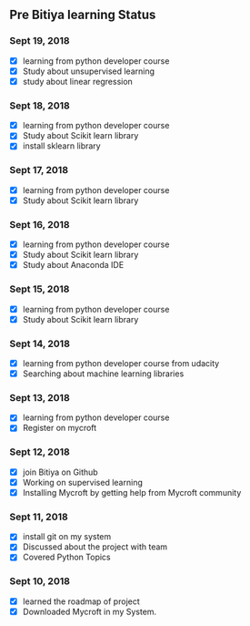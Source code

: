 ## Pre Bitiya learning Status

### Sept 19, 2018
* [x] learning from python developer course
* [x] Study about unsupervised learning
* [x] study about linear regression

### Sept 18, 2018
* [x] learning from python developer course
* [x] Study about Scikit learn library
* [x] install sklearn library

### Sept 17, 2018
* [x] learning from python developer course
* [x] Study about Scikit learn library

### Sept 16, 2018
* [x] learning from python developer course
* [x] Study about Scikit learn library
* [x] Study about Anaconda IDE

### Sept 15, 2018
* [x] learning from python developer course
* [x] Study about Scikit learn library

### Sept 14, 2018
* [x] learning from python developer course from udacity
* [x] Searching about machine learning libraries 

### Sept 13, 2018
* [x] learning from python developer course
* [x] Register on mycroft

### Sept 12, 2018
* [x] join Bitiya on Github
* [x] Working on supervised learning
* [x] Installing Mycroft by getting help from Mycroft community

### Sept 11, 2018
* [x] install git on my system
* [x] Discussed about the project with team
* [x] Covered Python Topics

### Sept 10, 2018
* [x] learned the roadmap of project
* [x] Downloaded Mycroft in my System.
